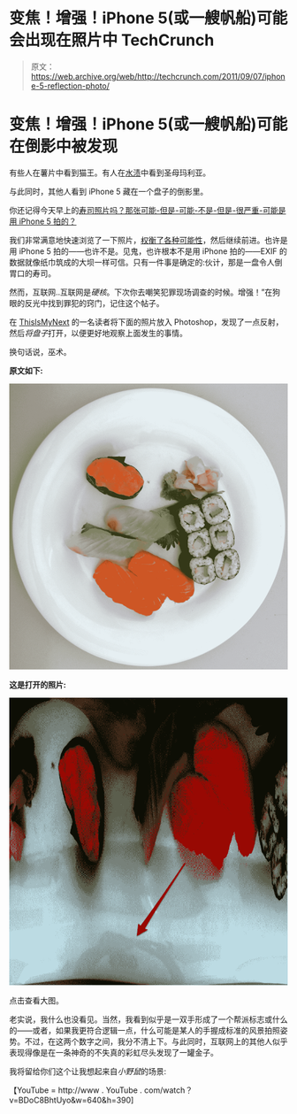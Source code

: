 # 变焦！增强！iPhone 5(或一艘帆船)可能会出现在照片中 TechCrunch

> 原文：<https://web.archive.org/web/http://techcrunch.com/2011/09/07/iphone-5-reflection-photo/>

# 变焦！增强！iPhone 5(或一艘帆船)可能在倒影中被发现

有些人在薯片中看到猫王。有人在[水渍](https://web.archive.org/web/20230203133642/http://www.cbsnews.com/stories/2005/04/22/earlyshow/main690089.shtml)中看到圣母玛利亚。

与此同时，其他人看到 iPhone 5 藏在一个盘子的倒影里。

你还记得今天早上的[寿司照片吗？那张可能-但是-可能-不是-但是-很严重-可能是用 iPhone 5 拍的？](https://web.archive.org/web/20230203133642/https://techcrunch.com/2011/09/07/the-mystery-of-the-8mp-iphone-4-sushi-picture/)

我们非常满意地快速浏览了一下照片，[权衡了各种可能性](https://web.archive.org/web/20230203133642/https://techcrunch.com/2011/09/07/the-mystery-of-the-8mp-iphone-4-sushi-picture/)，然后继续前进。也许是用 iPhone 5 拍的——也许不是。见鬼，也许根本不是用 iPhone 拍的——EXIF 的数据就像纸巾筑成的大坝一样可信。只有一件事是确定的:伙计，那是一盘令人倒胃口的寿司。

然而，互联网..互联网是*硬核*。下次你去嘲笑犯罪现场调查的时候。增强！”在狗眼的反光中找到罪犯的窍门，记住这个帖子。

在 [ThisIsMyNext](https://web.archive.org/web/20230203133642/http://thisismynext.com/2011/09/07/iphone-5-test-photo-leaked/) 的一名读者将下面的照片放入 Photoshop，发现了一点反射，然后*将盘子*打开，以便更好地观察上面发生的事情。

换句话说，巫术。

**原文如下:**

![](img/dfa411c750305b96e7e6e9fd0657d59c.png "sushiiiii")

**这是打开的照片:**

[![](img/cd3daca0506f307f1e7bf1bfa7b01475.png "iPhone 5 unwrapped")](https://web.archive.org/web/20230203133642/https://techcrunch.com/2011/09/07/iphone-5-reflection-photo/iphone-5-unwrapped/)

点击查看大图。

老实说，我什么也没看见。当然，我看到似乎是一双手形成了一个帮派标志或什么的——或者，如果我更符合逻辑一点，什么可能是某人的手握成标准的风景拍照姿势。不过，在这两个数字之间，我分不清上下。与此同时，互联网上的其他人似乎表现得像是在一条神奇的不失真的彩虹尽头发现了一罐金子。

我将留给你们这个让我想起来自*小野鼠*的场景:

【YouTube = http://www . YouTube . com/watch？v=BDoC8BhtUyo&w=640&h=390]